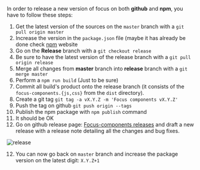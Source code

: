 In order to release a new version of focus on both **github** and **npm**, you have to follow these steps:

1. Get the latest version of the sources on the `master` branch with a `git pull origin master`
2. Increase the version in the `package.json` file (maybe it has already be done check [npm](https://www.npmjs.com/package/focusjs-components) website  
3. Go on the **Release** branch with a `git checkout release`
4. Be sure to have the latest version of the release branch with a `git pull origin release`
5. Merge all changes from **master** branch into **release** branch with a `git merge master`
6. Perform a `npm run build` (Just to be sure)
7. Commit all build's product onto the release branch (it consists of the `focus-components.{js,css}` from the `dist` directory).
8. Create a git tag `git tag -a vX.Y.Z -m 'Focus components vX.Y.Z'`
9. Push the tag on github `git push origin --tags`
10. Publish the npm package with `npm publish` command
11. It should be OK
12. Go on github release page: [Focus-components releases](https://github.com/KleeGroup/focus-components-updated/releases) and draft a new release with a release note detailing all the changes and bug fixes.

![release](https://cloud.githubusercontent.com/assets/286966/9245340/8b696b1a-41a3-11e5-981d-f0a0653605fa.gif)

12. You can now go back on `master` branch and increase the package version on the latest digit: `X.Y.Z+1`
